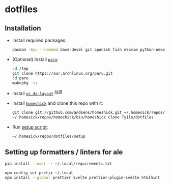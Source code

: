 # dotfiles

## Installation

- Install required packages:

  ```sh
  pacman -Syu --needed base-devel git openssh fish neovim python-neovim
  ```

- (Optional) Install [`paru`](https://github.com/Morganamilo/paru):

  ```sh
  cd /tmp
  git clone https://aur.archlinux.org/paru.git
  cd paru
  makepkg -si
  ```

- Install [`us_da-layout`](https://github.com/Tyilo/us_da-layout) <sup>[AUR](https://aur.archlinux.org/packages/us_da-layout/)</sup>

- Install [`homeshick`](https://github.com/andsens/homeshick) and clone this repo with it:

  ```sh
  git clone git://github.com/andsens/homeshick.git ~/.homesick/repos/homeshick
  ~/.homesick/repos/homeshick/bin/homeshick clone Tyilo/dotfiles
  ```

- Run [setup script](setup):

  ```sh
  ~/.homesick/repos/dotfiles/setup
  ```

## Setting up formatters / linters for ale

```sh
pip install --user -r ~/.local/requirements.txt
```

```sh
npm config set prefix ~/.local
npm install --global prettier svelte prettier-plugin-svelte htmlhint
```
